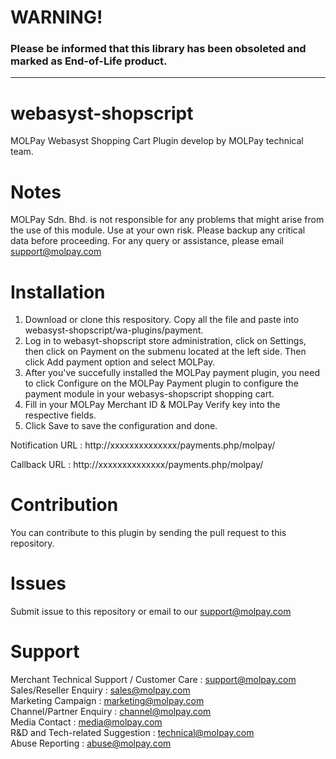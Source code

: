 WARNING!
========

<h3>Please be informed that this library has been obsoleted and marked as End-of-Life product. 


------------------------------------------------------


# webasyst-shopscript
MOLPay Webasyst Shopping Cart Plugin develop by MOLPay technical team.

# Notes
MOLPay Sdn. Bhd. is not responsible for any problems that might arise from the use of this module. Use at your own risk. Please backup any critical data before proceeding. For any query or assistance, please email support@molpay.com

# Installation
1. Download or clone this respository. Copy all the file and paste into webasyst-shopscript/wa-plugins/payment.
2. Log in to webasyt-shopscript store administration, click on Settings, then click on Payment on the submenu located at the left side.      Then click Add payment option and select MOLPay.
3. After you've succefully installed the MOLPay payment plugin, you need to click Configure on the MOLPay Payment plugin to configure the    payment module in your webasys-shopscript shopping cart. 
4. Fill in your MOLPay Merchant ID & MOLPay Verify key into the respective fields.
5. Click Save to save the configuration and done. 

Notification URL : http://xxxxxxxxxxxxxx/payments.php/molpay/

Callback URL : http://xxxxxxxxxxxxxx/payments.php/molpay/



# Contribution
You can contribute to this plugin by sending the pull request to this repository.

# Issues
Submit issue to this repository or email to our support@molpay.com

# Support
Merchant Technical Support / Customer Care : support@molpay.com <br>
Sales/Reseller Enquiry : sales@molpay.com <br>
Marketing Campaign : marketing@molpay.com <br>
Channel/Partner Enquiry : channel@molpay.com <br>
Media Contact : media@molpay.com <br>
R&D and Tech-related Suggestion : technical@molpay.com <br> 
Abuse Reporting : abuse@molpay.com <br>

